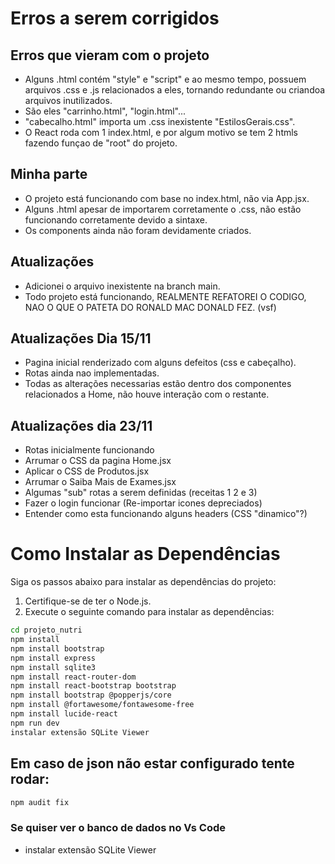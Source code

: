 # Erros a serem corrigidos

## Erros que vieram com o projeto
- Alguns .html contém "style" e "script" e ao mesmo tempo, possuem arquivos .css e .js relacionados a eles, tornando redundante ou criandoa arquivos inutilizados.
- São eles "carrinho.html", "login.html"...
- "cabecalho.html" importa um .css inexistente "EstilosGerais.css".
- O React roda com 1 index.html, e por algum motivo se tem 2 htmls fazendo funçao de "root" do projeto.

## Minha parte
- O projeto está funcionando com base no index.html, não via App.jsx.
- Alguns .html apesar de importarem corretamente o .css, não estão funcionando corretamente devido a sintaxe.
- Os components ainda não foram devidamente criados.

## Atualizações
- Adicionei o arquivo inexistente na branch main.
- Todo projeto está funcionando, REALMENTE REFATOREI O CODIGO, NAO O QUE O PATETA DO RONALD MAC DONALD FEZ. (vsf)

## Atualizações Dia 15/11
- Pagina inicial renderizado com alguns defeitos (css e cabeçalho).
- Rotas ainda nao implementadas.
- Todas as alterações necessarias estão dentro dos componentes relacionados a Home, não houve interação com o restante. 

## Atualizações dia 23/11
- Rotas inicialmente funcionando
- Arrumar o CSS da pagina Home.jsx
- Aplicar o CSS de Produtos.jsx
- Arrumar o Saiba Mais de Exames.jsx
- Algumas "sub" rotas a serem definidas (receitas 1 2 e 3)
- Fazer o login funcionar (Re-importar icones depreciados)
- Entender como esta funcionando alguns headers (CSS "dinamico"?)

# Como Instalar as Dependências

Siga os passos abaixo para instalar as dependências do projeto:

1. Certifique-se de ter o Node.js.
2. Execute o seguinte comando para instalar as dependências:

```bash
cd projeto_nutri
npm install
npm install bootstrap
npm install express
npm install sqlite3
npm install react-router-dom
npm install react-bootstrap bootstrap
npm install bootstrap @popperjs/core
npm install @fortawesome/fontawesome-free
npm install lucide-react
npm run dev
instalar extensão SQLite Viewer

```

## Em caso de json não estar configurado tente rodar:

```bash
npm audit fix

```
### Se quiser ver o banco de dados no Vs Code
- instalar extensão SQLite Viewer